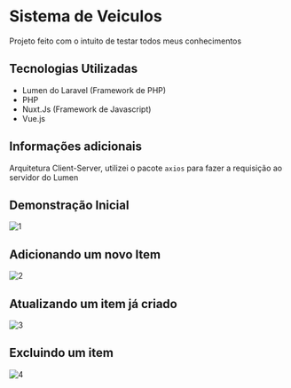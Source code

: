 # Sistema de Veiculos

Projeto feito com o intuito de testar todos meus conhecimentos

## Tecnologias Utilizadas
* Lumen do Laravel (Framework de PHP)
* PHP
* Nuxt.Js (Framework de Javascript)
* Vue.js

## Informações adicionais
Arquitetura Client-Server, utilizei o pacote `axios` para fazer a requisição ao servidor do Lumen

## Demonstração Inicial

![1](https://user-images.githubusercontent.com/86434489/228068742-432e275c-ff09-42ce-860f-364f645e8b0a.gif)

## Adicionando um novo Item

![2](https://user-images.githubusercontent.com/86434489/228070157-0d340b4e-11b1-4820-805c-2ba6497c5e82.gif)

## Atualizando um item já criado

![3](https://user-images.githubusercontent.com/86434489/228071748-557ec723-6edb-4fe4-8665-ebc3ac0e5fa3.gif)

## Excluindo um item

![4](https://user-images.githubusercontent.com/86434489/228072079-5747aebc-871b-44e1-ab98-873b082ffe1b.gif)




